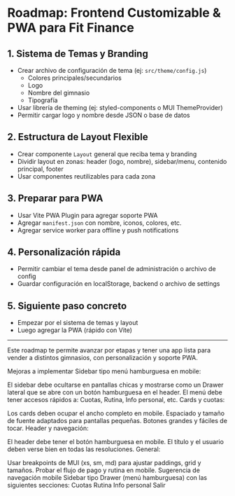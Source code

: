 # Roadmap: Frontend Customizable & PWA para Fit Finance

## 1. Sistema de Temas y Branding

- Crear archivo de configuración de tema (ej: `src/theme/config.js`)
  - Colores principales/secundarios
  - Logo
  - Nombre del gimnasio
  - Tipografía
- Usar librería de theming (ej: styled-components o MUI ThemeProvider)
- Permitir cargar logo y nombre desde JSON o base de datos

## 2. Estructura de Layout Flexible

- Crear componente `Layout` general que reciba tema y branding
- Dividir layout en zonas: header (logo, nombre), sidebar/menu, contenido principal, footer
- Usar componentes reutilizables para cada zona

## 3. Preparar para PWA

- Usar Vite PWA Plugin para agregar soporte PWA
- Agregar `manifest.json` con nombre, iconos, colores, etc.
- Agregar service worker para offline y push notifications

## 4. Personalización rápida

- Permitir cambiar el tema desde panel de administración o archivo de config
- Guardar configuración en localStorage, backend o archivo de settings

## 5. Siguiente paso concreto

- Empezar por el sistema de temas y layout
- Luego agregar la PWA (rápido con Vite)

---

Este roadmap te permite avanzar por etapas y tener una app lista para vender a distintos gimnasios, con personalización y soporte PWA.

Mejoras a implementar
Sidebar tipo menú hamburguesa en mobile:

El sidebar debe ocultarse en pantallas chicas y mostrarse como un Drawer lateral que se abre con un botón hamburguesa en el header.
El menú debe tener accesos rápidos a: Cuotas, Rutina, Info personal, etc.
Cards y cuotas:

Los cards deben ocupar el ancho completo en mobile.
Espaciado y tamaño de fuente adaptados para pantallas pequeñas.
Botones grandes y fáciles de tocar.
Header y navegación:

El header debe tener el botón hamburguesa en mobile.
El título y el usuario deben verse bien en todas las resoluciones.
General:

Usar breakpoints de MUI (xs, sm, md) para ajustar paddings, grid y tamaños.
Probar el flujo de pago y rutina en mobile.
Sugerencia de navegación mobile
Sidebar tipo Drawer (menú hamburguesa) con las siguientes secciones:
Cuotas
Rutina
Info personal
Salir

